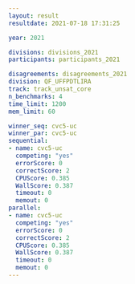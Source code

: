```yaml
---
layout: result
resultdate: 2021-07-18 17:31:25

year: 2021

divisions: divisions_2021
participants: participants_2021

disagreements: disagreements_2021
division: QF_UFFPDTLIRA
track: track_unsat_core
n_benchmarks: 4
time_limit: 1200
mem_limit: 60

winner_seq: cvc5-uc
winner_par: cvc5-uc
sequential:
- name: cvc5-uc
  competing: "yes"
  errorScore: 0
  correctScore: 2
  CPUScore: 0.385
  WallScore: 0.387
  timeout: 0
  memout: 0
parallel:
- name: cvc5-uc
  competing: "yes"
  errorScore: 0
  correctScore: 2
  CPUScore: 0.385
  WallScore: 0.387
  timeout: 0
  memout: 0
---
```

